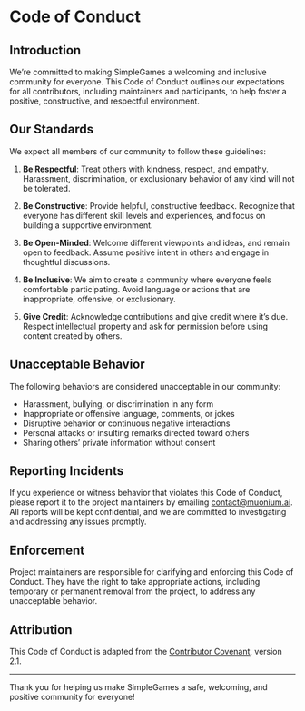 
# Code of Conduct

## Introduction

We’re committed to making SimpleGames a welcoming and inclusive community for everyone. This Code of Conduct outlines our expectations for all contributors, including maintainers and participants, to help foster a positive, constructive, and respectful environment.

## Our Standards

We expect all members of our community to follow these guidelines:

1. **Be Respectful**: Treat others with kindness, respect, and empathy. Harassment, discrimination, or exclusionary behavior of any kind will not be tolerated.

2. **Be Constructive**: Provide helpful, constructive feedback. Recognize that everyone has different skill levels and experiences, and focus on building a supportive environment.

3. **Be Open-Minded**: Welcome different viewpoints and ideas, and remain open to feedback. Assume positive intent in others and engage in thoughtful discussions.

4. **Be Inclusive**: We aim to create a community where everyone feels comfortable participating. Avoid language or actions that are inappropriate, offensive, or exclusionary.

5. **Give Credit**: Acknowledge contributions and give credit where it’s due. Respect intellectual property and ask for permission before using content created by others.

## Unacceptable Behavior

The following behaviors are considered unacceptable in our community:

- Harassment, bullying, or discrimination in any form
- Inappropriate or offensive language, comments, or jokes
- Disruptive behavior or continuous negative interactions
- Personal attacks or insulting remarks directed toward others
- Sharing others’ private information without consent

## Reporting Incidents

If you experience or witness behavior that violates this Code of Conduct, please report it to the project maintainers by emailing [contact@muonium.ai](mailto:senthil@muonium.ai). All reports will be kept confidential, and we are committed to investigating and addressing any issues promptly.

## Enforcement

Project maintainers are responsible for clarifying and enforcing this Code of Conduct. They have the right to take appropriate actions, including temporary or permanent removal from the project, to address any unacceptable behavior.

## Attribution

This Code of Conduct is adapted from the [Contributor Covenant](https://www.contributor-covenant.org/), version 2.1.

---

Thank you for helping us make SimpleGames a safe, welcoming, and positive community for everyone!